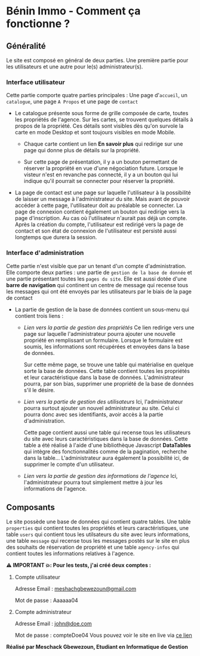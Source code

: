 # Bénin Immo - Comment ça fonctionne ?

## Généralité

Le site est composé en général de deux parties. Une première partie pour les utilisateurs et une autre pour le(s) administrateur(s).

### Interface utilisateur

Cette partie comporte quatre parties principales : Une page d'`accueil`, un `catalogue`, une page `A Propos` et une page de `contact`

- Le catalogue présente sous forme de grille composée de carte, toutes les propriétés de l'agence. Sur les cartes, se trouvent quelques détails à propos de la propriété. Ces détails sont visibles dès qu'on survole la carte en mode Desktop et sont toujours visibles en mode Mobile.

  - Chaque carte contient un lien **En savoir plus** qui redirige sur une page qui donne plus de détails sur la propriété.

  - Sur cette page de présentation, il y a un bouton permettant de réserver la propriété en vue d'une négociation future. Lorsque le visteur n'est en revanche pas connecté, il y a un bouton qui lui indique qu'il pourrait se connecter pour réserver la propriété.

- La page de contact est une page sur laquelle l'utilisateur à la possibilité de laisser un message à l'administrateur du site. Mais avant de pouvoir accéder à cette page, l'utilisateur doit au préalable se connecter. La page de connexion contient également un bouton qui redirige vers la page d'inscription. Au cas où l'utilisateur n'aurait pas déjà un compte. Après la création du compte, l'utilisateur est redirigé vers la page de contact et son état de connexion de l'utilisateur est persisté aussi longtemps que durera la session.

### Interface d'administration

Cette partie n'est visible que par un tenant d'un compte d'administration. Elle comporte deux parties : une partie de `gestion de la base de donnée` et une partie présentant toutes les `pages du site`. Elle est aussi dotée d'une **barre de navigation** qui continent un centre de message qui recense tous les messages qui ont été envoyés par les utilisateurs par le biais de la page de contact

- La partie de gestion de la base de données contient un sous-menu qui contient trois liens :

  - _Lien vers la partie de gestion des propriétés_
    Ce lien redirige vers une page sur laquelle l'administrateur pourra ajouter une nouvelle propriété en remplissant un formulaire. Lorsque le formulaire est soumis, les informations sont récupérées et envoyées dans la base de données.

    Sur cette même page, se trouve une table qui matérialise en quelque sorte la base de données. Cette table contient toutes les propriétés et leur caractéristique dans la base de données. L'administrateur pourra, par son bias, supprimer une propriété de la base de données s'il le désire.

  - _Lien vers la partie de gestion des utilisateurs_
    Ici, l'administrateur pourra surtout ajouter un nouvel administrateur au site. Celui ci pourra donc avec ses identifiants, avoir accès à la partie d'administration.

    Cette page contient aussi une table qui recense tous les utilisateurs du site avec leurs caractéristiques dans la base de données. Cette table a été réalisé à l'aide d'une bibliothèque Javascript **DataTables** qui intègre des fonctionnalités comme de la pagination, recherche dans la table... L'administrateur aura également la possibilité ici, de supprimer le compte d'un utilisateur.

  - _Lien vers la partie de gestion des informations de l'agence_
    Ici, l'administrateur pourra tout simplement mettre à jour les informations de l'agence.

## Composants

Le site possède une base de données qui contient quatre tables. Une table `properties` qui contient toutes les propriétés et leurs caractéristiques, une table `users` qui contient tous les utilsateurs du site avec leurs informations, une table `message` qui recense tous les messages postés sur le site en plus des souhaits de réservation de propriété et une table `agency-infos` qui contient toutes les informations relatives à l'agence.

**⚠️ IMPORTANT 💥: Pour les tests, j'ai créé deux comptes :**

1. Compte utilisateur

   Adresse Email : [meshachgbewezoun@gmail.com](meshachgbewezoun@gmail.com)

   Mot de passe : Aaaaaa04

2. Compte administrateur

   Adresse Email : john@doe.com

   Mot de passe : compteDoe04
Vous pouvez voir le site en live via [ce lien](http://www.benin-immo.great-site.net)

**Réalisé par Meschack Gbewezoun, Etudiant en Informatique de Gestion**
